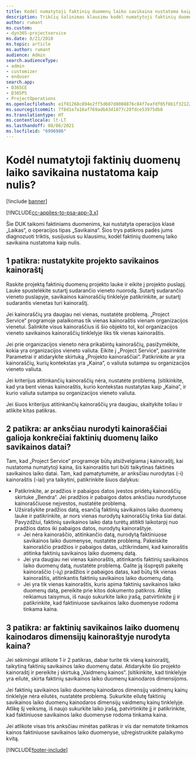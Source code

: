 ```yaml
---
title: Kodėl numatytoji faktinių duomenų laiko savikaina nustatoma kaip nulis?
description: Trikčių šalinimas klausimu kodėl numatytoji faktinių duomenų laiko savikaina nustatoma kaip 0.
author: rumant
ms.custom:
- dyn365-projectservice
ms.date: 8/21/2018
ms.topic: article
ms.author: rumant
audience: Admin
search.audienceType:
- admin
- customizer
- enduser
search.app:
- D365CE
- D365PS
- ProjectOperations
ms.openlocfilehash: e1f81268c894e2ff5d607d8008876c84f7eafdf05f8b1f3212263a5dfa89b69d
ms.sourcegitcommit: 7f8d1e7a16af769adb43d1877c28fdce53975db8
ms.translationtype: HT
ms.contentlocale: lt-LT
ms.lasthandoff: 08/06/2021
ms.locfileid: "6996986"
---
```

# <a name="why-is-the-price-defaulting-to-zero-on-time-cost-actuals"></a>Kodėl numatytoji faktinių duomenų laiko savikaina nustatoma kaip nulis?

[!include [banner](../includes/psa-now-project-operations.md)]

[!INCLUDE[cc-applies-to-psa-app-3.x](../includes/cc-applies-to-psa-app-3x.md)]

Šie DUK taikomi faktiniams duomenims, kai nustatyta operacijos klasė „Laikas“, o operacijos tipas „Savikaina“. Šios trys patikros padės jums diagnozuoti triktis, susijusius su klausimu, kodėl faktinių duomenų laiko savikaina nustatoma kaip nulis.
 
## <a name="check-1-identify-the-cost-price-list-for-the-project"></a>1 patikra: nustatykite projekto savikainos kainoraštį

Raskite projektą faktinių duomenų projekto lauke ir eikite į projekto puslapį. Lauke spustelėkite sutartį sudarančio vieneto nuorodą. Sutartį sudarančio vieneto puslapyje, savikainos kainoraščių tinklelyje patikrinkite, ar sutartį sudarantis vienetas turi kainoraštį.

Jei kainoraščių yra daugiau nei vienas, nustatėte problemą. „Project Service“ programoje palaikomas tik vienas kainoraštis vienam organizacijos vienetui. Šalinkite visus kainoraščius iš šio objekto tol, kol organizacijos vieneto savikainos kainoraščių tinklelyje liks tik vienas kainoraštis.

Jei prie organizacijos vieneto nėra prikabintų kainoraščių, pasižymėkite, kokia yra organizacijos vieneto valiuta. Eikite į „Project Service“, pasirinkite Parametrai ir atidarykite skirtuką „Projekto kainoraščiai“. Patikrinkite ar yra kainoraščių, kurių kontekstas yra „Kaina“, o valiuta sutampa su organizacijos vieneto valiuta.
 
Jei kriterijus atitinkančių kainoraščių nėra, nustatėte problemą. Įsitikinkite, kad yra bent vienas kainoraštis, kurio kontekstas nustatytas kaip „Kaina“, ir kurio valiuta sutampa su organizacijos vieneto valiuta.

Jei šiuos kriterijus atitinkančių kainoraščių yra daugiau, skaitykite toliau ir atlikite kitas patikras.

## <a name="check-2-are-any-of-the-price-lists-identified-above-valid-for-the-specific-date-of-the-time-cost-actual"></a>2 patikra: ar anksčiau nurodyti kainoraščiai galioja konkrečiai faktinių duomenų laiko savikainos datai?

Tam, kad „Project Service“ programoje būtų atsižvelgiama į kainoraštį, kai nustatoma numatytoji kaina, šis kainoraštis turi būti taikytinas faktinės savikainos laiko datai. Tam, kad pamatytumėte, ar anksčiau nurodytas (-i) kainoraštis (-iai) yra taikytini, patikrinkite šiuos dalykus:

- Patikrinkite, ar pradžios ir pabaigos datos įvestos pridėtų kainoraščių skirtuke „Bendra“. Jei pradžios ir pabaigos datos anksčiau nurodytuose kainoraščiuose neįvestos, nustatėte problemą. 
- Užsirašykite pradžios datą, esančią faktinių savikainos laiko duomenų lauke ir patikrinkite, ar nors vienas nurodytų kainoraščių tinka šiai datai. Pavyzdžiui, faktinių savikainos laiko data turėtų atitikti laikotarpį nuo pradžios datos iki pabaigos datos, nurodytų kainoraštyje. 
    - Jei nėra kainoraščio, atitinkančio datą, nurodytą faktiniuose savikainos laiko duomenyse, nustatėte problemą. Pakeiskite kainoraščio pradžios ir pabaigos datas, užtikrindami, kad kainoraštis atitinka faktinių savikainos laiko duomenų datą. 
    - Jei yra daugiau nei vienas kainoraštis, atitinkantis faktinių savikainos laiko duomenų datą, nustatėte problemą. Galite ją išspręsti pakeitę kainoraščio (-ių) pradžios ir pabaigos datas, kad būtų tik vienas kainoraštis, atitinkantis faktinių savikainos laiko duomenų datą. 
    - Jei yra tik vienas kainoraštis, kuris apima faktinių savikainos laiko duomenų datą, pereikite prie kitos dokumento patikros.
Atlikę reikiamus taisymus, iš naujo sukurkite laiko įrašą, patvirtinkite jį ir patikrinkite, kad faktiniuose savikainos laiko duomenyse rodoma tinkama kaina.

## <a name="check-3-is-there-a-price-in-the-price-list-for-the-pricing-dimensions-on-the-time-cost-actual"></a>3 patikra: ar faktinių savikainos laiko duomenų kainodaros dimensijų kainoraštyje nurodyta kaina?

Jei sėkmingai atlikote 1 ir 2 patikras, dabar turite tik vieną kainoraštį, taikytiną faktinių savikainos laiko duomenų datai. Atidarykite šio projekto kainoraštį ir pereikite į skirtuką „Vaidmenų kainos“. Įsitikinkite, kad tinklelyje yra eilutė, skirta faktinių savikainos laiko duomenų kainodaros dimensijoms.

Jei faktinių savikainos laiko duomenų kainodaros dimensijų vaidmenų kainų tinklelyje nėra eilutės, nustatėte problemą. Sukurkite eilutę faktinių savikainos laiko duomenų kainodaros dimensijų vaidmenų kainų tinklelyje. Atlikę šį veiksmą, iš naujo sukurkite laiko įrašą, patvirtinkite jį ir patikrinkite, kad faktiniuose savikainos laiko duomenyse rodoma tinkama kaina.
 
Jei atlikote visas tris anksčiau minėtas patikras ir vis dar nematote tinkamos kainos faktiniuose savikainos laiko duomenyse, užregistruokite palaikymo kvitą.





[!INCLUDE[footer-include](../includes/footer-banner.md)]